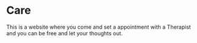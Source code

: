 
# Care
This is a website where you come and set a appointment with a Therapist and you can be free and let your thoughts out.
